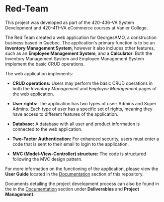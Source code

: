 # Red-Team
This project was developed as part of the 420-436-VA System Development and 420-411-VA eCommerce courses at Vanier College.

The Red Team created a web application for GeorgesAMO, a construction business based in Quebec. The application's primary function is to be an **Inventory Management System**, however it also includes other features, such as an **Employee Management System**, and a **Calculator**. Both the Inventory Management System and Employee Management System implement the basic CRUD operations.

The web application implements:
* **CRUD operations:**
  Users may perform the basic CRUD operations in both the *Inventory Management* and *Employee Management* pages of the web application.
  
* **User rights:**
  The application has two types of user: Admins and Super Admins. Each type of user has a specific set of rights, meaning they have access to different features of the application.
  
* **Database:**
  A database with all user and product information is connected to the web application.
  
* **Two-Factor Authentication:**
  For enhanced security, users must enter a code that is sent to their email to login to the application.
  
* **MVC (Model-View-Controller) structure:**
  The code is structured following the MVC design pattern.

For more information on the functioning of the application, please view the **User Guide** located in the [Documentation](https://github.com/raeeba/Red-Team/tree/main/Documentation#project-documentation) section of this repository.

Documents detailing the project development process can also be found in the in the [Documentation](https://github.com/raeeba/Red-Team/tree/main/Documentation#project-documentation) section under **Deliverables** and **Project Management**.
